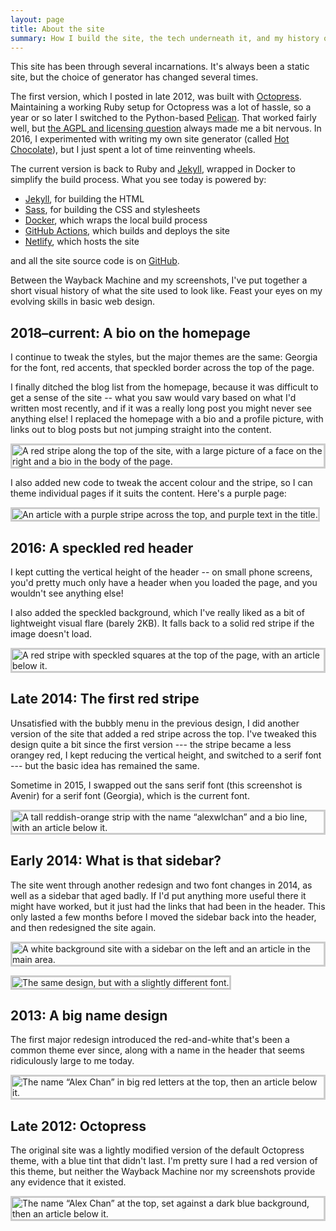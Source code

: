 ```yaml
---
layout: page
title: About the site
summary: How I build the site, the tech underneath it, and my history of questionable design decisions.
---
```


This site has been through several incarnations.
It's always been a static site, but the choice of generator has changed several times.

The first version, which I posted in late 2012, was built with [Octopress][octopress].
Maintaining a working Ruby setup for Octopress was a lot of hassle, so a year or so later I switched to the Python-based [Pelican][pelican].
That worked fairly well, but [the AGPL and licensing question][agpl] always made me a bit nervous.
In 2016, I experimented with writing my own site generator (called [Hot Chocolate][cocoa]), but I just spent a lot of time reinventing wheels.

[octopress]: http://octopress.org/
[pelican]: https://blog.getpelican.com/
[agpl]: https://github.com/getpelican/pelican/issues/1397
[cocoa]: https://pypi.org/project/hotchocolate/

The current version is back to Ruby and [Jekyll][jekyll], wrapped in Docker to simplify the build process.
What you see today is powered by:

*   [Jekyll][jekyll], for building the HTML
*   [Sass][sass], for building the CSS and stylesheets
*   [Docker][docker], which wraps the local build process
*   [GitHub Actions][github_actions], which builds and deploys the site
*   [Netlify], which hosts the site

and all the site source code is on [GitHub][github].

Between the Wayback Machine and my screenshots, I've put together a short visual history of what the site used to look like.
Feast your eyes on my evolving skills in basic web design.

[jekyll]: https://jekyllrb.com/
[sass]: https://sass-lang.com/
[docker]: https://www.docker.com/
[github_actions]: https://github.com/features/actions
[github]: https://github.com/alexwlchan/alexwlchan.net/
[Netlify]: https://www.netlify.com

<style>
  img {
    border: 3px solid #ccc;
  }
</style>

## 2018–current: A bio on the homepage

I continue to tweak the styles, but the major themes are the same: Georgia for the font, red accents, that speckled border across the top of the page.

I finally ditched the blog list from the homepage, because it was difficult to get a sense of the site -- what you saw would vary based on what I'd written most recently, and if it was a really long post you might never see anything else!
I replaced the homepage with a bio and a profile picture, with links out to blog posts but not jumping straight into the content.

![A red stripe along the top of the site, with a large picture of a face on the right and a bio in the body of the page.](/images/site_bio_homepage.png)

I also added new code to tweak the accent colour and the stripe, so I can theme individual pages if it suits the content.
Here's a purple page:

![An article with a purple stripe across the top, and purple text in the title.](/images/site_purplestripe.png)

## 2016: A speckled red header

I kept cutting the vertical height of the header -- on small phone screens, you'd pretty much only have a header when you loaded the page, and you wouldn't see anything else!

I also added the speckled background, which I've really liked as a bit of lightweight visual flare (barely 2KB).
It falls back to a solid red stripe if the image doesn't load.

![A red stripe with speckled squares at the top of the page, with an article below it.](/images/site_bloglist.png)

## Late 2014: The first red stripe

Unsatisfied with the bubbly menu in the previous design, I did another version of the site that added a red stripe across the top.
I've tweaked this design quite a bit since the first version --- the stripe became a less orangey red, I kept reducing the vertical height, and switched to a serif font --- but the basic idea has remained the same.

Sometime in 2015, I swapped out the sans serif font (this screenshot is Avenir) for a serif font (Georgia), which is the current font.

![A tall reddish-orange strip with the name “alexwlchan” and a bio line, with an article below it.](/images/site_redstripe.png)

## Early 2014: What is that sidebar?

The site went through another redesign and two font changes in 2014, as well as a sidebar that aged badly.
If I'd put anything more useful there it might have worked, but it just had the links that had been in the header.
This only lasted a few months before I moved the sidebar back into the header, and then redesigned the site again.

![A white background site with a sidebar on the left and an article in the main area.](/images/site_redwhite2a.png)

![The same design, but with a slightly different font.](/images/site_redwhite2b.png)

## 2013: A big name design

The first major redesign introduced the red-and-white that's been a common theme ever since, along with a name in the header that seems ridiculously large to me today.

![The name “Alex Chan” in big red letters at the top, then an article below it.](/images/site_redwhite1.png)

## Late 2012: Octopress

The original site was a lightly modified version of the default Octopress theme, with a blue tint that didn't last.
I'm pretty sure I had a red version of this theme, but neither the Wayback Machine nor my screenshots provide any evidence that it existed.

![The name “Alex Chan” at the top, set against a dark blue background, then an article below it.](/images/site_octopress.png)

[heroku]: https://www.heroku.com/
[ghp]: https://pages.github.com/
